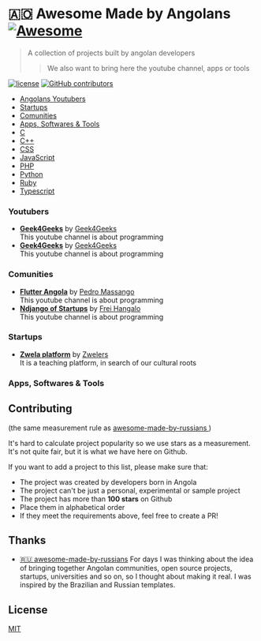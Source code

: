 # :angola: Awesome Made by Angolans [![Awesome](https://awesome.re/badge.svg)](https://awesome.re)


> A collection of projects built by angolan developers
> > We also want to bring here the youtube channel, apps or tools 

[![license](https://img.shields.io/github/license/wagner94/awesome-made-by-angolans.svg)](/LICENSE)
[![GitHub contributors](https://img.shields.io/github/contributors/wagner94/awesome-made-by-angolans.svg)](https://github.com/wagner94/awesome-made-by-angolans/graphs/contributors)

- [Angolans Youtubers](#youtubers)
- [Startups](#startups)
- [Comunities](#comunities)
- [Apps, Softwares & Tools](#apps)
- [C](#c)
- [C++](#cpp)
- [CSS](#css)
- [JavaScript](#js)
- [PHP](#php)
- [Python](#python)
- [Ruby](#ruby)
- [Typescript](#typescript)


<a name="youtubers"></a>
### Youtubers
- **[Geek4Geeks](https://www.youtube.com/channel/UC8ybWnHq4ZNu6MPdv0-GecQ)** by [Geek4Geeks](https://github.com/geek4geekz)  
  This youtube channel is about programming 
- **[Geek4Geeks](https://www.youtube.com/channel/UC8ybWnHq4ZNu6MPdv0-GecQ)** by [Geek4Geeks](https://github.com/geek4geekz)  
  This youtube channel is about programming 
  
<a name="comunities"></a>  
### Comunities
  - **[Flutter Angola](https://www.facebook.com/flutterangola)** by [Pedro Massango]()  
  This youtube channel is about programming 
  - **[Ndjango of Startups](https://www.facebook.com/groups/ndjangodasstartups)** by [Frei Hangalo]()  
  This youtube channel is about programming 

  <a name="startups"></a>  
  ### Startups
- **[Zwela platform](https://github.com/zwela-minha-terra/)** by [Zwelers](https://github.com/zwela-minha-terra/)  
    It is a teaching platform, in search of our cultural roots 


<a name="apps"></a>
  ### Apps, Softwares & Tools





## Contributing

(the same measurement rule as [awesome-made-by-russians ](https://github.com/gaearon/awesome-made-by-russians))

It's hard to calculate project popularity so we use stars as a measurement. It's not quite fair, but it is what we have here on Github.

If you want to add a project to this list, please make sure that:

- The project was created by developers born in Angola
- The project can't be just a personal, experimental or sample project
- The project has more than **100 stars** on Github
- Place them in alphabetical order
- If they meet the requirements above, feel free to create a PR!

## Thanks
- [🇷🇺 awesome-made-by-russians](https://github.com/gaearon/awesome-made-by-russians) For days I was thinking about the idea of bringing together Angolan communities, open source projects, startups, universities and so on, so I thought about making it real. I was inspired by the Brazilian and Russian templates.

## License

[MIT](/license)


